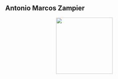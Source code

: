 ## Antonio Marcos Zampier

<div align="center">
  <a href="https://github.com/amzampier">
  <img height="180em" src="https://github-readme-stats.vercel.app/api?username=amzampier&show_icons=true&theme=dracula&include_all_commits=true&count_private=true"/>
</div>
